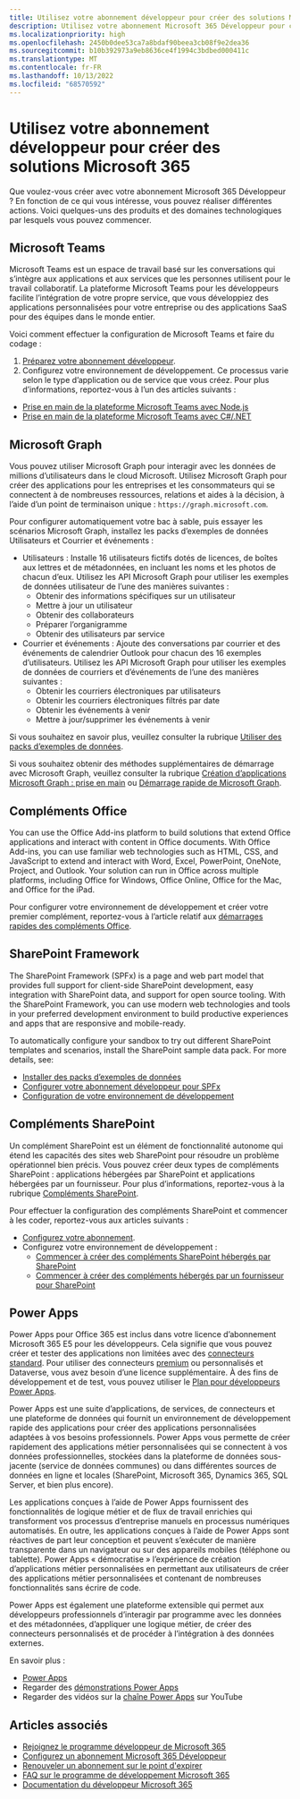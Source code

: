 ```yaml
---
title: Utilisez votre abonnement développeur pour créer des solutions Microsoft 365
description: Utilisez votre abonnement Microsoft 365 Développeur pour créer les solutions que vous souhaitez.
ms.localizationpriority: high
ms.openlocfilehash: 2450b0dee53ca7a8bdaf90beea3cb08f9e2dea36
ms.sourcegitcommit: b10b392973a9eb8636ce4f1994c3bdbed000411c
ms.translationtype: MT
ms.contentlocale: fr-FR
ms.lasthandoff: 10/13/2022
ms.locfileid: "68570592"
---
```

# <a name="use-your-developer-subscription-to-build-microsoft-365-solutions"></a>Utilisez votre abonnement développeur pour créer des solutions Microsoft 365

Que voulez-vous créer avec votre abonnement Microsoft 365 Développeur ? En fonction de ce qui vous intéresse, vous pouvez réaliser différentes actions. Voici quelques-uns des produits et des domaines technologiques par lesquels vous pouvez commencer.

## <a name="microsoft-teams"></a>Microsoft Teams

Microsoft Teams est un espace de travail basé sur les conversations qui s’intègre aux applications et aux services que les personnes utilisent pour le travail collaboratif. La plateforme Microsoft Teams pour les développeurs facilite l’intégration de votre propre service, que vous développiez des applications personnalisées pour votre entreprise ou des applications SaaS pour des équipes dans le monde entier.

Voici comment effectuer la configuration de Microsoft Teams et faire du codage :

1. [Préparez votre abonnement développeur](/microsoftteams/platform/get-started/get-started-tenant).
2. Configurez votre environnement de développement. Ce processus varie selon le type d’application ou de service que vous créez. Pour plus d’informations, reportez-vous à l’un des articles suivants :

  - [Prise en main de la plateforme Microsoft Teams avec Node.js](/microsoftteams/platform/get-started/get-started-nodejs-app-studio)
  - [Prise en main de la plateforme Microsoft Teams avec C#/.NET](/microsoftteams/platform/get-started/get-started-dotnet-app-studio)

## <a name="microsoft-graph"></a>Microsoft Graph

Vous pouvez utiliser Microsoft Graph pour interagir avec les données de millions d’utilisateurs dans le cloud Microsoft. Utilisez Microsoft Graph pour créer des applications pour les entreprises et les consommateurs qui se connectent à de nombreuses ressources, relations et aides à la décision, à l’aide d’un point de terminaison unique : `https://graph.microsoft.com`.

Pour configurer automatiquement votre bac à sable, puis essayer les scénarios Microsoft Graph, installez les packs d’exemples de données Utilisateurs et Courrier et événements :

- Utilisateurs : Installe 16 utilisateurs fictifs dotés de licences, de boîtes aux lettres et de métadonnées, en incluant les noms et les photos de chacun d’eux. Utilisez les API Microsoft Graph pour utiliser les exemples de données utilisateur de l’une des manières suivantes :
  - Obtenir des informations spécifiques sur un utilisateur
  - Mettre à jour un utilisateur
  - Obtenir des collaborateurs
  - Préparer l’organigramme
  - Obtenir des utilisateurs par service
- Courrier et événements : Ajoute des conversations par courrier et des événements de calendrier Outlook pour chacun des 16 exemples d’utilisateurs. Utilisez les API Microsoft Graph pour utiliser les exemples de données de courriers et d’événements de l’une des manières suivantes :
  - Obtenir les courriers électroniques par utilisateurs
  - Obtenir les courriers électroniques filtrés par date
  - Obtenir les événements à venir
  - Mettre à jour/supprimer les événements à venir

Si vous souhaitez en savoir plus, veuillez consulter la rubrique [Utiliser des packs d’exemples de données](install-sample-packs.md). 

Si vous souhaitez obtenir des méthodes supplémentaires de démarrage avec Microsoft Graph, veuillez consulter la rubrique [Création d’applications Microsoft Graph : prise en main](https://developer.microsoft.com/en-us/graph/get-started) ou [Démarrage rapide de Microsoft Graph](https://developer.microsoft.com/en-us/graph/quick-start).

## <a name="office-add-ins"></a>Compléments Office

You can use the Office Add-ins platform to build solutions that extend Office applications and interact with content in Office documents. With Office Add-ins, you can use familiar web technologies such as HTML, CSS, and JavaScript to extend and interact with Word, Excel, PowerPoint, OneNote, Project, and Outlook. Your solution can run in Office across multiple platforms, including Office for Windows, Office Online, Office for the Mac, and Office for the iPad.

Pour configurer votre environnement de développement et créer votre premier complément, reportez-vous à l’article relatif aux [démarrages rapides des compléments Office](/office/dev/add-ins/).

## <a name="sharepoint-framework"></a>SharePoint Framework

The SharePoint Framework (SPFx) is a page and web part model that provides full support for client-side SharePoint development, easy integration with SharePoint data, and support for open source tooling. With the SharePoint Framework, you can use modern web technologies and tools in your preferred development environment to build productive experiences and apps that are responsive and mobile-ready.

To automatically configure your sandbox to try out different SharePoint templates and scenarios, install the SharePoint sample data pack.
For more details, see:

- [Installer des packs d’exemples de données](install-sample-packs.md)
- [Configurer votre abonnement développeur pour SPFx](/sharepoint/dev/spfx/set-up-your-developer-tenant)
- [Configuration de votre environnement de développement](/sharepoint/dev/spfx/set-up-your-development-environment)

## <a name="sharepoint-add-ins"></a>Compléments SharePoint 

Un complément SharePoint est un élément de fonctionnalité autonome qui étend les capacités des sites web SharePoint pour résoudre un problème opérationnel bien précis. Vous pouvez créer deux types de compléments SharePoint : applications hébergées par SharePoint et applications hébergées par un fournisseur. Pour plus d’informations, reportez-vous à la rubrique [Compléments SharePoint](/sharepoint/dev/sp-add-ins/sharepoint-add-ins).

Pour effectuer la configuration des compléments SharePoint et commencer à les coder, reportez-vous aux articles suivants :

- [Configurez votre abonnement](/sharepoint/dev/spfx/set-up-your-developer-tenant).  
- Configurez votre environnement de développement : 
  - [Commencer à créer des compléments SharePoint hébergés par SharePoint](/sharepoint/dev/sp-add-ins/get-started-creating-sharepoint-hosted-sharepoint-add-ins)  
  - [Commencer à créer des compléments hébergés par un fournisseur pour SharePoint](/sharepoint/dev/sp-add-ins/get-started-creating-provider-hosted-sharepoint-add-ins)  

## <a name="power-apps"></a>Power Apps

Power Apps pour Office 365 est inclus dans votre licence d’abonnement Microsoft 365 E5 pour les développeurs. Cela signifie que vous pouvez créer et tester des applications non limitées avec des [connecteurs standard](/connectors/connector-reference/connector-reference-standard-connectors). Pour utiliser des connecteurs [premium](/connectors/connector-reference/connector-reference-premium-connectors) ou personnalisés et Dataverse, vous avez besoin d’une licence supplémentaire. À des fins de développement et de test, vous pouvez utiliser le [Plan pour développeurs Power Apps](https://powerapps.microsoft.com/developerplan). 

Power Apps est une suite d’applications, de services, de connecteurs et une plateforme de données qui fournit un environnement de développement rapide des applications pour créer des applications personnalisées adaptées à vos besoins professionnels. Power Apps vous permette de créer rapidement des applications métier personnalisées qui se connectent à vos données professionnelles, stockées dans la plateforme de données sous-jacente (service de données communes) ou dans différentes sources de données en ligne et locales (SharePoint, Microsoft 365, Dynamics 365, SQL Server, et bien plus encore).

Les applications conçues à l’aide de Power Apps fournissent des fonctionnalités de logique métier et de flux de travail enrichies qui transforment vos processus d’entreprise manuels en processus numériques automatisés. En outre, les applications conçues à l’aide de Power Apps sont réactives de part leur conception et peuvent s’exécuter de manière transparente dans un navigateur ou sur des appareils mobiles (téléphone ou tablette). Power Apps « démocratise » l’expérience de création d’applications métier personnalisées en permettant aux utilisateurs de créer des applications métier personnalisées et contenant de nombreuses fonctionnalités sans écrire de code.

Power Apps est également une plateforme extensible qui permet aux développeurs professionnels d’interagir par programme avec les données et des métadonnées, d’appliquer une logique métier, de créer des connecteurs personnalisés et de procéder à l’intégration à des données externes.

En savoir plus :

- [Power Apps](/powerapps/)
- Regarder des [démonstrations Power Apps](https://powerapps.microsoft.com/demo/)
- Regarder des vidéos sur la [chaîne Power Apps](https://www.youtube.com/channel/UCGfWR2ekfRFckLjev6eQYLg) sur YouTube


## <a name="see-also"></a>Articles associés

- [Rejoignez le programme développeur de Microsoft 365](microsoft-365-developer-program.md)
- [Configurez un abonnement Microsoft 365 Développeur](microsoft-365-developer-program-get-started.md) 
- [Renouveler un abonnement sur le point d'expirer](subscription-expiration-and-renewal.md)
- [FAQ sur le programme de développement Microsoft 365](microsoft-365-developer-program-faq.yml)
- [Documentation du développeur Microsoft 365](/microsoft-365/developer)
